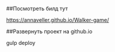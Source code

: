 ##Посмотреть билд тут

https://annaveller.github.io/Walker-game/


##Развернуть проект на github.io

gulp deploy

